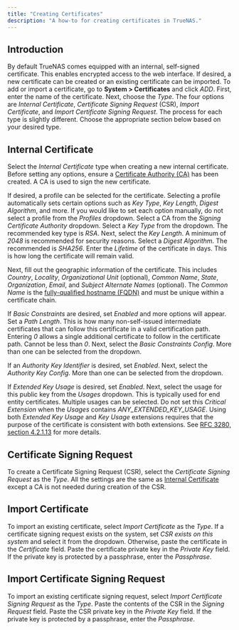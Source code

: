 ```yaml
---
title: "Creating Certificates"
description: "A how-to for creating certificates in TrueNAS."
---
```


## Introduction

By default TrueNAS comes equipped with an internal, self-signed certificate.
This enables encrypted access to the web interface. If desired, a new
certificate can be created or an existing certificate can be imported. To
add or import a certificate, go to **System > Certificates** and click *ADD*.
First, enter the name of the certificate. Next, choose the *Type*. The four
options are *Internal Certificate*, *Certificate Signing Request* (CSR),
*Import Certificate*, and *Import Certificate Signing Request*. The process for
each type is slightly different. Choose the appropriate section below
based on your desired type.

## Internal Certificate

Select the *Internal Certificate* type when creating a new internal certificate.
Before setting any options, ensure a <a href="/hub/tasks/CAs/">Certificate
Authority (CA)</a> has been created. A CA is used to sign the new certificate.

If desired, a profile can be selected for the certificate. Selecting a profile
automatically sets certain options such as *Key Type*, *Key Length*, *Digest
Algorithm*, and more. If you would like to set each option manually, do not
select a profile from the *Profiles* dropdown. Select a CA from the *Signing
Certificate Authority* dropdown. Select a *Key Type* from the dropdown. 
The recommended key type is *RSA*. Next, select the *Key Length*. A minimum of
*2048* is recommended for security reasons. Select a *Digest Algorithm*. The
recommended is *SHA256*. Enter the *Lifetime* of the certificate in days. This
is how long the certificate will remain valid.

Next, fill out the geographic information of the certificate. This includes 
*Country*, *Locality*, *Organizational Unit* (optional), *Common Name*, *State*,
*Organization*, *Email*, and *Subject Alternate Names* (optional). The *Common
Name* is the [fully-qualified hostname (FQDN)](https://kb.iu.edu/d/aiuv) and
must be unique within a certificate chain.

If *Basic Constraints* are desired, set *Enabled* and more options will appear.
Set a *Path Length*. This is how many non-self-issued intermediate certificates
that can follow this certificate in a valid certification path. Entering *0*
allows a single additional certificate to follow in the certificate path.
Cannot be less than *0*. Next, select the *Basic Constraints Config*. More than
one can be selected from the dropdown.

If an *Authority Key Identifier* is desired, set *Enabled*. Next, select the
*Authority Key Config*. More than one can be selected from the dropdown.

If *Extended Key Usage* is desired, set *Enabled*. Next, select the usage for
this public key from the *Usages* dropdown. This is typically used for end
entity certificates. Multiple usages can be selected. Do not set this
*Critical Extension* when the *Usages* contains *ANY_EXTENDED_KEY_USAGE*.
Using both *Extended Key Usage* and *Key Usage* extensions requires that the
purpose of the certificate is consistent with both extensions. See
[RFC 3280, section 4.2.1.13](https://www.ietf.org/rfc/rfc3280.txt) for more
details.


## Certificate Signing Request

To create a Certificate Signing Request (CSR), select the *Certificate Signing
Request* as the *Type*. All the settings are the same as
[Internal Certificate](#internal-certificate) except a CA is not needed during
creation of the CSR.

## Import Certificate

To import an existing certificate, select *Import Certificate* as the *Type*.
If a certificate signing request exists on the system, set *CSR exists on this
system* and select it from the dropdown. Otherwise, paste the certificate in the
*Certificate* field. Paste the certificate private key in the *Private Key*
field. If the private key is protected by a passphrase, enter the *Passphrase*.

## Import Certificate Signing Request

To import an existing certificate signing request, select *Import Certificate
Signing Request* as the *Type*. Paste the contents of the CSR in the *Signing
Request* field. Paste the CSR private key in the *Private Key* field. If the
private key is protected by a passphrase, enter the *Passphrase*.